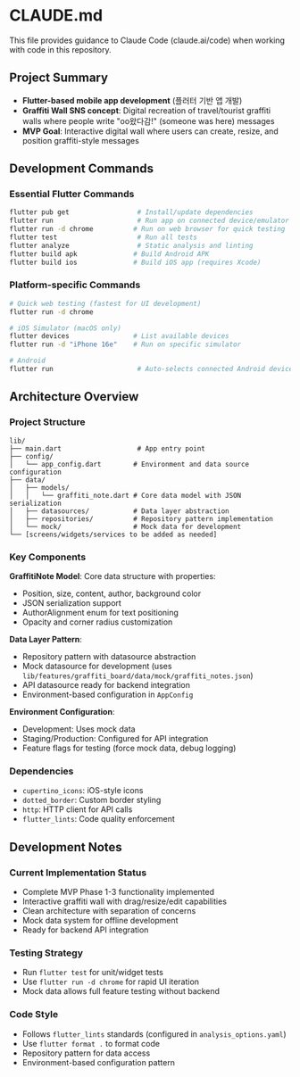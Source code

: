 # CLAUDE.md

This file provides guidance to Claude Code (claude.ai/code) when working with code in this repository.

## Project Summary
- **Flutter-based mobile app development** (플러터 기반 앱 개발)
- **Graffiti Wall SNS concept**: Digital recreation of travel/tourist graffiti walls where people write "oo왔다감!" (someone was here) messages
- **MVP Goal**: Interactive digital wall where users can create, resize, and position graffiti-style messages

## Development Commands

### Essential Flutter Commands
```bash
flutter pub get                 # Install/update dependencies
flutter run                     # Run app on connected device/emulator
flutter run -d chrome          # Run on web browser for quick testing
flutter test                    # Run all tests
flutter analyze                 # Static analysis and linting
flutter build apk              # Build Android APK
flutter build ios              # Build iOS app (requires Xcode)
```

### Platform-specific Commands
```bash
# Quick web testing (fastest for UI development)
flutter run -d chrome

# iOS Simulator (macOS only)
flutter devices                # List available devices
flutter run -d "iPhone 16e"    # Run on specific simulator

# Android 
flutter run                     # Auto-selects connected Android device
```

## Architecture Overview

### Project Structure
```
lib/
├── main.dart                   # App entry point
├── config/
│   └── app_config.dart        # Environment and data source configuration
├── data/
│   ├── models/
│   │   └── graffiti_note.dart # Core data model with JSON serialization
│   ├── datasources/           # Data layer abstraction
│   ├── repositories/          # Repository pattern implementation
│   └── mock/                  # Mock data for development
└── [screens/widgets/services to be added as needed]
```

### Key Components

**GraffitiNote Model**: Core data structure with properties:
- Position, size, content, author, background color
- JSON serialization support
- AuthorAlignment enum for text positioning
- Opacity and corner radius customization

**Data Layer Pattern**: 
- Repository pattern with datasource abstraction
- Mock datasource for development (uses `lib/features/graffiti_board/data/mock/graffiti_notes.json`)
- API datasource ready for backend integration
- Environment-based configuration in `AppConfig`

**Environment Configuration**:
- Development: Uses mock data
- Staging/Production: Configured for API integration
- Feature flags for testing (force mock data, debug logging)

### Dependencies
- `cupertino_icons`: iOS-style icons
- `dotted_border`: Custom border styling
- `http`: HTTP client for API calls
- `flutter_lints`: Code quality enforcement

## Development Notes

### Current Implementation Status
- Complete MVP Phase 1-3 functionality implemented
- Interactive graffiti wall with drag/resize/edit capabilities
- Clean architecture with separation of concerns
- Mock data system for offline development
- Ready for backend API integration

### Testing Strategy
- Run `flutter test` for unit/widget tests
- Use `flutter run -d chrome` for rapid UI iteration
- Mock data allows full feature testing without backend

### Code Style
- Follows `flutter_lints` standards (configured in `analysis_options.yaml`)
- Use `flutter format .` to format code
- Repository pattern for data access
- Environment-based configuration pattern

